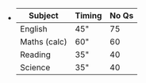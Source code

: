 - |Subject|Timing|No Qs|
  |--|--|--|
  |English|45"|75|
  |Maths (calc)|60"|60|
  |Reading|35"|40|
  |Science|35"|40|